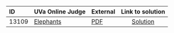 | ID | UVa Online Judge | External | Link to solution |
|:---|:---|:---|:---:|
| 13109 | [Elephants](https://onlinejudge.org/index.php?option=com_onlinejudge&Itemid=8&category=24&page=show_problem&problem=5020) | [PDF](https://onlinejudge.org/external/131/13109.pdf) | [Solution](https://github.com/versenyi98/uva-solutions/tree/main/solutions/13109%20-%20Elephants)|
